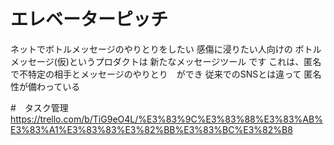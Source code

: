 # エレベーターピッチ
ネットでボトルメッセージのやりとりをしたい
感傷に浸りたい人向けの
ボトルメッセージ(仮)というプロダクトは
新たなメッセージツール です
これは、匿名で不特定の相手とメッセージのやりとり　ができ
従来でのSNSとは違って
匿名性が備わっている




#　タスク管理
https://trello.com/b/TiG9eO4L/%E3%83%9C%E3%83%88%E3%83%AB%E3%83%A1%E3%83%83%E3%82%BB%E3%83%BC%E3%82%B8



